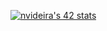 [![nvideira's 42 stats](https://badge42.vercel.app/api/v2/clh6biz1w001609lcwznayxii/stats?cursusId=21&coalitionId=112)](https://github.com/JaeSeoKim/badge42)
